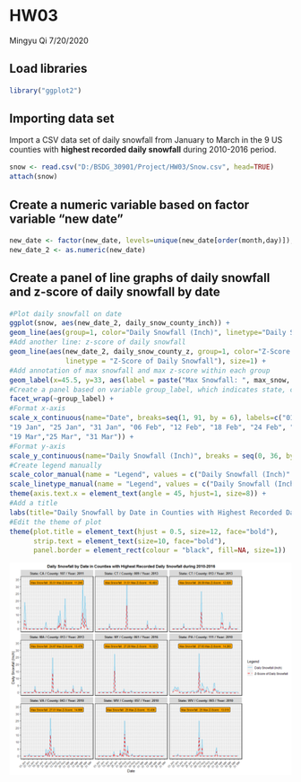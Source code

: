 HW03
================
Mingyu Qi
7/20/2020

## Load libraries

``` r
library("ggplot2")
```

## Importing data set

Import a CSV data set of daily snowfall from January to March in the 9
US counties with **highest recorded daily snowfall** during 2010-2016
period.

``` r
snow <- read.csv("D:/BSDG_30901/Project/HW03/Snow.csv", head=TRUE)
attach(snow)
```

## Create a numeric variable based on factor variable “new date”

``` r
new_date <- factor(new_date, levels=unique(new_date[order(month,day)]), ordered=TRUE)
new_date_2 <- as.numeric(new_date)
```

## Create a panel of line graphs of daily snowfall and z-score of daily snowfall by date

``` r
#Plot daily snowfall on date
ggplot(snow, aes(new_date_2, daily_snow_county_inch)) +
geom_line(aes(group=1, color="Daily Snowfall (Inch)", linetype="Daily Snowfall (Inch)"), size=1) +
#Add another line: z-score of daily snowfall 
geom_line(aes(new_date_2, daily_snow_county_z, group=1, color="Z-Score of Daily Snowfall", 
              linetype = "Z-Score of Daily Snowfall"), size=1) +
#Add annotation of max snowfall and max z-score within each group
geom_label(x=45.5, y=33, aes(label = paste("Max Snowfall: ", max_snow, "Max Z-Score: ", max_z)), fill="orange", size=3) +
#Create a panel based on variable group_label, which indicates state, county, and year
facet_wrap(~group_label) + 
#Format x-axis
scale_x_continuous(name="Date", breaks=seq(1, 91, by = 6), labels=c("01 Jan", "07 Jan", "13 Jan", 
"19 Jan", "25 Jan", "31 Jan", "06 Feb", "12 Feb", "18 Feb", "24 Feb", "01 Mar", "07 Mar", "13 Mar", 
"19 Mar","25 Mar", "31 Mar")) +
#Format y-axis
scale_y_continuous(name="Daily Snowfall (Inch)", breaks = seq(0, 36, by = 5)) +
#Create legend manually 
scale_color_manual(name = "Legend", values = c("Daily Snowfall (Inch)" = "skyblue", "Z-Score of Daily Snowfall" = "red")) + 
scale_linetype_manual(name = "Legend", values = c("Daily Snowfall (Inch)" = "solid", "Z-Score of Daily Snowfall" = "dashed")) + 
theme(axis.text.x = element_text(angle = 45, hjust=1, size=8)) + 
#Add a title 
labs(title="Daily Snowfall by Date in Counties with Highest Recorded Daily Snowfall during 2010-2016") + 
#Edit the theme of plot
theme(plot.title = element_text(hjust = 0.5, size=12, face="bold"),
      strip.text = element_text(size=10, face="bold"), 
      panel.border = element_rect(colour = "black", fill=NA, size=1))
```

![](HW03_files/figure-gfm/unnamed-chunk-3-1.png)<!-- -->
